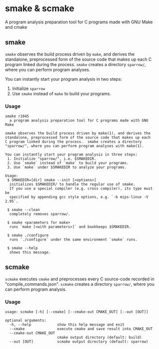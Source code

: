 # smake & scmake

A program analysis preparation tool for C programs made with GNU Make and cmake

## smake

`smake` observes the build process driven by `make`, and derives the standalone, preprocessed form of the source code that makes up each C program linked during the process. `smake` creates a directory `sparrow/`, where you can perform program analyses.

You can instantly start your program analysis in two steps:

 1. Initialize `sparrow`
 2. Use `smake` instead of `make` to build your programs.

### Usage

```plaintext
smake r1045
  a program analysis preparation tool for C programs made with GNU Make

smake observes the build process driven by make(1), and derives the
standalone, preprocessed form of the source code that makes up each
C program linked during the process.  smake creates a directory
"sparrow/", where you can perform program analyses with make(1).

You can instantly start your program analysis in three steps:
 1. Initialize "sparrow/", i.e. $SMAKEDIR.
 2. Use `smake` instead of `make` to build your programs.
 3. Use `make` under $SMAKEDIR to analyze your programs.

Usage:
 $ SMAKEDIR=[dir] smake --init [<options>]
  initializes $SMAKEDIR/ to handle the regular use of smake.
  If you use a special compiler (e.g. cross compiler), its type must be
  specified by appending gcc style options, e.g. `-b mips-linux -V 2.95`.

 $ smake --clean
  completely removes sparrow/.

 $ smake <parameters for make>
  runs `make [<with parameters>]` and bookkeeps $SMAKEDIR.

 $ smake ./configure
  runs `./configure` under the same environment `smake` runs.

 $ smake --help
  shows this message.
```

## scmake

`scmake` executes `cmake` and preprocesses every C source-code recorded in "compile_commands.json".
`scmake` creates a directory `sparrow/`, where you can perform program analysis.

### Usage

```plaintext
usage: scmake [-h] [--cmake] [--cmake-out CMAKE_OUT] [--out [OUT]]

optional arguments:
  -h, --help            show this help message and exit
  --cmake               execute cmake and save result into CMAKE_OUT
  --cmake-out CMAKE_OUT
                        cmake output directory (default: build)
  --out [OUT]           scmake output directory (default: sparrow)
```
